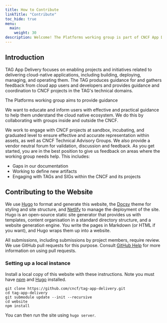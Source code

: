 ```yaml
---
title: How to Contribute
linkTitle: "Contribute"
toc_hide: true
menu:
  main:
    weight: 30
description: Welcome! The Platforms working group is part of CNCF App Delivery - Technical Advisory Group.
---
```


## Introduction

TAG App Delivery focuses on enabling projects and initiatives related to delivering cloud-native applications, including building, deploying, managing, and operating them. The TAG produces guidance for and gathers feedback from cloud app users and developers and provides guidance and coordination to CNCF projects in the TAG's technical domains.

The Platforms working group aims to provide guidance 

We want to educate and inform users with effective and practical guidance to help them understand the cloud native ecosystem. We do this by collaborating with groups inside and outside the CNCF.

We work to engage with CNCF projects at sandbox, incubating, and graduated level to ensure effective and accurate representation within assets, as well as CNCF Technical Advisory Groups. We also provide a vendor neutral forum for validation, discussion and feedback.
As you get started, you are in the best position to give us feedback on areas where the working group needs help. This includes:

- Gaps in our documentation
- Working to define new artifacts
- Engaging with TAGs and SIGs within the CNCF and its projects

## Contributing to the Website

We use [Hugo](https://gohugo.io/) to format and generate this website, the
[Docsy](https://github.com/google/docsy) theme for styling and site structure,
and [Netlify](https://www.netlify.com/) to manage the deployment of the site.
Hugo is an open-source static site generator that provides us with templates,
content organisation in a standard directory structure, and a website generation
engine. You write the pages in Markdown (or HTML if you want), and Hugo wraps
them up into a website.

All submissions, including submissions by project members, require review. We
use GitHub pull requests for this purpose. Consult
[GitHub Help](https://help.github.com/articles/about-pull-requests/) for more
information on using pull requests.

### Setting up a local instance

Install a local copy of this website with these instructions. Note you must have [npm](https://www.npmjs.com/) and [Hugo](https://gohugo.io/) installed.

```
git clone https://github.com/cncf/tag-app-delivery.git
cd tag-app-delivery
git submodule update --init --recursive
cd website
npm install
```

You can then run the site using `hugo server`.
